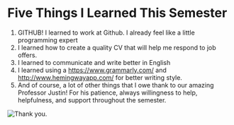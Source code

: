 # Five Things I Learned This Semester

1. GITHUB! I learned to work at Github. I already feel like a little programming expert
2. I learned how to create a quality CV that will help me respond to job offers.
3. I learned to communicate and write better in English
4. I learned using a https://www.grammarly.com/ and http://www.hemingwayapp.com/ for better writing style. 
5. And of course, a lot of other things that I owe thank to our amazing Professor Justin! 
For his patience, always willingness to help, helpfulness, and support throughout the semester. 

![Thank you.](https://media.giphy.com/media/41Nk4kn1ynXtiJysww/giphy.gif)
